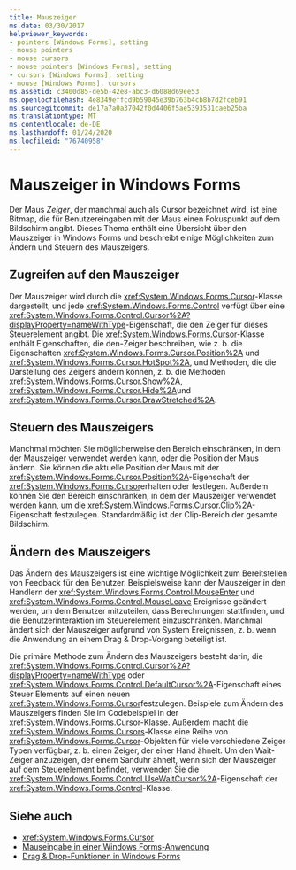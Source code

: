 ```yaml
---
title: Mauszeiger
ms.date: 03/30/2017
helpviewer_keywords:
- pointers [Windows Forms], setting
- mouse pointers
- mouse cursors
- mouse pointers [Windows Forms], setting
- cursors [Windows Forms], setting
- mouse [Windows Forms], cursors
ms.assetid: c3400d85-de5b-42e8-abc3-d6088d69ee53
ms.openlocfilehash: 4e8349effcd9b59045e39b763b4cb8b7d2fceb91
ms.sourcegitcommit: de17a7a0a37042f0d4406f5ae5393531caeb25ba
ms.translationtype: MT
ms.contentlocale: de-DE
ms.lasthandoff: 01/24/2020
ms.locfileid: "76740958"
---
```

# <a name="mouse-pointers-in-windows-forms"></a>Mauszeiger in Windows Forms
Der Maus *Zeiger*, der manchmal auch als Cursor bezeichnet wird, ist eine Bitmap, die für Benutzereingaben mit der Maus einen Fokuspunkt auf dem Bildschirm angibt. Dieses Thema enthält eine Übersicht über den Mauszeiger in Windows Forms und beschreibt einige Möglichkeiten zum Ändern und Steuern des Mauszeigers.  
  
## <a name="accessing-the-mouse-pointer"></a>Zugreifen auf den Mauszeiger  
 Der Mauszeiger wird durch die <xref:System.Windows.Forms.Cursor>-Klasse dargestellt, und jede <xref:System.Windows.Forms.Control> verfügt über eine <xref:System.Windows.Forms.Control.Cursor%2A?displayProperty=nameWithType>-Eigenschaft, die den Zeiger für dieses Steuerelement angibt. Die <xref:System.Windows.Forms.Cursor>-Klasse enthält Eigenschaften, die den-Zeiger beschreiben, wie z. b. die Eigenschaften <xref:System.Windows.Forms.Cursor.Position%2A> und <xref:System.Windows.Forms.Cursor.HotSpot%2A>, und Methoden, die die Darstellung des Zeigers ändern können, z. b. die Methoden <xref:System.Windows.Forms.Cursor.Show%2A>, <xref:System.Windows.Forms.Cursor.Hide%2A>und <xref:System.Windows.Forms.Cursor.DrawStretched%2A>.  
  
## <a name="controlling-the-mouse-pointer"></a>Steuern des Mauszeigers  
 Manchmal möchten Sie möglicherweise den Bereich einschränken, in dem der Mauszeiger verwendet werden kann, oder die Position der Maus ändern. Sie können die aktuelle Position der Maus mit der <xref:System.Windows.Forms.Cursor.Position%2A>-Eigenschaft der <xref:System.Windows.Forms.Cursor>erhalten oder festlegen. Außerdem können Sie den Bereich einschränken, in dem der Mauszeiger verwendet werden kann, um die <xref:System.Windows.Forms.Cursor.Clip%2A>-Eigenschaft festzulegen. Standardmäßig ist der Clip-Bereich der gesamte Bildschirm.  
  
## <a name="changing-the-mouse-pointer"></a>Ändern des Mauszeigers  
 Das Ändern des Mauszeigers ist eine wichtige Möglichkeit zum Bereitstellen von Feedback für den Benutzer. Beispielsweise kann der Mauszeiger in den Handlern der <xref:System.Windows.Forms.Control.MouseEnter> und <xref:System.Windows.Forms.Control.MouseLeave> Ereignisse geändert werden, um dem Benutzer mitzuteilen, dass Berechnungen stattfinden, und die Benutzerinteraktion im Steuerelement einzuschränken. Manchmal ändert sich der Mauszeiger aufgrund von System Ereignissen, z. b. wenn die Anwendung an einem Drag & Drop-Vorgang beteiligt ist.  
  
 Die primäre Methode zum Ändern des Mauszeigers besteht darin, die <xref:System.Windows.Forms.Control.Cursor%2A?displayProperty=nameWithType> oder <xref:System.Windows.Forms.Control.DefaultCursor%2A>-Eigenschaft eines Steuer Elements auf einen neuen <xref:System.Windows.Forms.Cursor>festzulegen. Beispiele zum Ändern des Mauszeigers finden Sie im Codebeispiel in der <xref:System.Windows.Forms.Cursor>-Klasse. Außerdem macht die <xref:System.Windows.Forms.Cursors>-Klasse eine Reihe von <xref:System.Windows.Forms.Cursor>-Objekten für viele verschiedene Zeiger Typen verfügbar, z. b. einen Zeiger, der einer Hand ähnelt. Um den Wait-Zeiger anzuzeigen, der einem Sanduhr ähnelt, wenn sich der Mauszeiger auf dem Steuerelement befindet, verwenden Sie die <xref:System.Windows.Forms.Control.UseWaitCursor%2A>-Eigenschaft der <xref:System.Windows.Forms.Control>-Klasse.  
  
## <a name="see-also"></a>Siehe auch

- <xref:System.Windows.Forms.Cursor>
- [Mauseingabe in einer Windows Forms-Anwendung](mouse-input-in-a-windows-forms-application.md)
- [Drag & Drop-Funktionen in Windows Forms](drag-and-drop-functionality-in-windows-forms.md)
